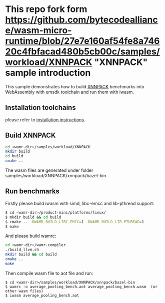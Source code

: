 
This repo fork form https://github.com/bytecodealliance/wasm-micro-runtime/blob/27e7e160af54fe8a74620c4fbfacad480b5cb00c/samples/workload/XNNPACK
"XNNPACK" sample introduction
==============

This sample demonstrates how to build [XNNPACK](https://github.com/google/XNNPACK) benchmarks into WebAssembly with emsdk toolchain and run them with iwasm.

## Installation toolchains

please refer to [installation instructions](../README.md).

## Build XNNPACK

```bash
cd <wamr-dir>/samples/workload/XNNPACK
mkdir build
cd build
cmake ..
```
The wasm files are generated under folder samples/workload/XNNPACK/xnnpack/bazel-bin.

## Run benchmarks

Firstly please build iwasm with simd, libc-emcc and lib-pthread support:

``` bash
$ cd <wamr-dir>/product-mini/platforms/linux/
$ mkdir build && cd build
$ cmake .. -DWAMR_BUILD_LIBC_EMCC=1 -DWAMR_BUILD_LIB_PTHREAD=1
$ make
```

And please build wamrc:

``` bash
cd <wamr-dir>/wamr-compiler
./build_llvm.sh
mkdir build && cd build
cmake ..
make
```

Then compile wasm file to aot file and run:

``` shell
$ cd <wamr-dir>/samples/workload/XNNPACK/xnnpack/bazel-bin
$ wamrc -o average_pooling_bench.aot average_pooling_bench.wasm  (or other wasm files)
$ iwasm average_pooling_bench.aot
```


